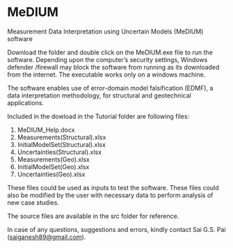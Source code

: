 # MeDIUM
Measurement Data Interpretation using Uncertain Models (MeDIUM) software

Download the folder and double click on the MeDIUM.exe file to run the software. Depending upon the computer’s security settings, Windows defender /firewall may block the software from running as its downloaded from the internet. The executable works only on a windows machine.

The software enables use of error-domain model falsification (EDMF), a data interpretation methodology, for structural and geotechnical applications.

Included in the dowload in the Tutorial folder are following files:
1.	MeDIUM_Help.docx
2.	Measurements(Structural).xlsx
3.	InitialModelSet(Structural).xlsx
4.	Uncertainties(Structural).xlsx
5.	Measurements(Geo).xlsx
6.	InitialModelSet(Geo).xlsx
7.	Uncertainties(Geo).xlsx

These files could be used as inputs to test the software. These files could also be modified by the user with necessary data to perform analysis of new case studies.

The source files are available in the src folder for reference.

In case of any questions, suggestions and errors, kindly contact Sai G.S. Pai (saiganesh89@gmail.com).
